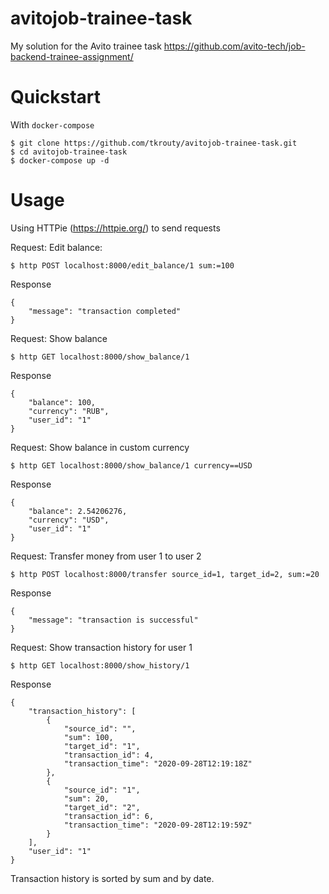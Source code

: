 # avitojob-trainee-task
My solution for the Avito trainee task https://github.com/avito-tech/job-backend-trainee-assignment/

# Quickstart 

With `docker-compose`
```shell
$ git clone https://github.com/tkrouty/avitojob-trainee-task.git
$ cd avitojob-trainee-task
$ docker-compose up -d
```

# Usage

Using HTTPie (https://httpie.org/) to send requests

Request: Edit balance: 

```shell
$ http POST localhost:8000/edit_balance/1 sum:=100
```
Response 
```
{
    "message": "transaction completed"
}

```

Request: Show balance

```shell
$ http GET localhost:8000/show_balance/1
```

Response 
```
{
    "balance": 100,
    "currency": "RUB",
    "user_id": "1"
}
 ```
Request: Show balance in custom currency
```shell
$ http GET localhost:8000/show_balance/1 currency==USD
```
Response 
```
{
    "balance": 2.54206276,
    "currency": "USD",
    "user_id": "1"
}
 ```

Request: Transfer money from user 1 to user 2
```shell
$ http POST localhost:8000/transfer source_id=1, target_id=2, sum:=20
```

Response 
```
{
    "message": "transaction is successful"
}
```

Request: Show transaction history for user 1
```shell
$ http GET localhost:8000/show_history/1
```

Response 
```
{
    "transaction_history": [
        {
            "source_id": "",
            "sum": 100,
            "target_id": "1",
            "transaction_id": 4,
            "transaction_time": "2020-09-28T12:19:18Z"
        },
        {
            "source_id": "1",
            "sum": 20,
            "target_id": "2",
            "transaction_id": 6,
            "transaction_time": "2020-09-28T12:19:59Z"
        }
    ],
    "user_id": "1"
}
```
Transaction history is sorted by sum and by date.
